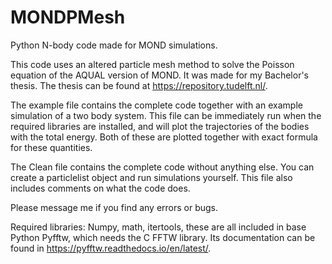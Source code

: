# MONDPMesh
Python N-body code made for MOND simulations.

This code uses an altered particle mesh method to solve the Poisson equation of the AQUAL version of MOND. It was made for my Bachelor's thesis. The thesis can be found at https://repository.tudelft.nl/.

The example file contains the complete code together with an example simulation of a two body system. This file can be immediately run when the required libraries are installed, and will plot the trajectories of the bodies with the total energy. Both of these are plotted together with exact formula for these quantities. 

The Clean file contains the complete code without anything else. You can create a particlelist object and run simulations yourself. This file also includes comments on what the code does.

Please message me if you find any errors or bugs.



Required libraries:
Numpy, math, itertools, these are all included in base Python
Pyfftw, which needs the C FFTW library. Its documentation can be found in https://pyfftw.readthedocs.io/en/latest/. 


